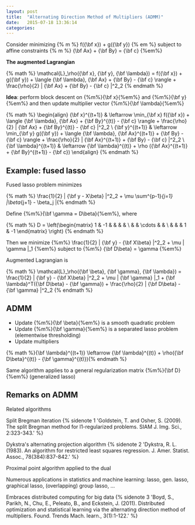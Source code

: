 ```yaml
---
layout: post
title:  "Alternating Direction Method of Multipliers (ADMM)"
date:   2015-07-18 13:36:14
categories:
---
```


Consider minimizing {% m %} f({\bf x}) + g({\bf y}) {% em %} subject to affine constraints {% m %} {\bf Ax} + {\bf By} = {\bf c} {%em%}

**The augmented Lagrangian**

{% math %} \mathcal{L}_\rho({\bf x}, {\bf y}, {\bf \lambda}) = f({\bf x}) + g({\bf y}) + \langle {\bf \lambda}, {\bf Ax} + {\bf By} - {\bf c} \rangle + \frac{\rho}{2} \| {\bf Ax} + {\bf By} - {\bf c} \|^2_2 {% endmath %}

<!--more-->

**Idea**: perform block descent on {%m%}{\bf x}{%em%} and {%m%}{\bf y}{%em%} and then update multiplier vector {%m%}{\bf \lambda}{%em%}

{% math %}
\begin{align}
{\bf x}^{(t+1)}       & \leftarrow \min_{\bf x} f({\bf x}) + \langle {\bf \lambda}, {\bf Ax} + {\bf By}^{(t)} - {\bf c} \rangle + \frac{\rho}{2} \| {\bf Ax} + {\bf By}^{(t)} - {\bf c} \|^2_2 \\
{\bf y}^{(t+1)}       & \leftarrow \min_{\bf y} g({\bf y}) + \langle {\bf \lambda}, {\bf Ax}^{(t+1)} + {\bf By} - {\bf c} \rangle + \frac{\rho}{2} \| {\bf Ax}^{(t+1)} + {\bf By} - {\bf c} \|^2_2 \\
{\bf \lambda}^{(t+1)} & \leftarrow {\bf \lambda}^{(t)} + \rho ({\bf Ax}^{(t+1)} + {\bf By}^{(t+1)} - {\bf c})
\end{align}
{% endmath %}

## Example: fused lasso

Fused lasso problem minimizes

{% math %} \frac{1}{2} \| {\bf y - X\beta} \|^2_2 + \mu \sum^{p-1}_{j=1} |\beta_{j+1} - \beta_j |{% endmath %}

Define {%m%}{\bf \gamma = D\beta}{%em%}, where

{% math %}
D = \left(\begin{matrix}
1 & -1 & &      &   & \\
  &    & \cdots &   & \\
  &    &        & 1 & -1 
\end{matrix}
\right)
{% endmath %}

Then we minimize {%m%} \frac{1}{2} \| {\bf y} - {\bf X\beta} \|^2_2 + \mu \| \gamma \|_1 {%em%} subject to {%m%} {\bf D\beta} = \gamma {%em%}

Augmented Lagrangian is

{% math %} \mathcal{L}_\rho({\bf \beta}, {\bf \gamma}, {\bf \lambda}) = \frac{1}{2} \| {\bf y} - {\bf X\beta} \|^2_2 + \mu \| {\bf \gamma} \|_1 + {\bf \lambda}^T({\bf D\beta} - {\bf \gamma}) + \frac{\rho}{2} \| {\bf D\beta} - {\bf \gamma} \|^2_2 {% endmath %}

## ADMM

+ Update {%m%}{\bf \beta}{%em%} is a smooth quadratic problem
+ Update {%m%}{\bf \gamma}{%em%} is a separated lasso problem (elementwise thresholding)
+ Update multipliers

{% math %}{\bf \lambda}^{(t+1)} \leftarrow {\bf \lambda}^{(t)} + \rho({\bf D\beta}^{(t)} - {\bf \gamma}^{(t)}){% endmath %}

Same algorithm applies to a general regularization matrix {%m%}{\bf D}{%em%} (generalized lasso)

## Remarks on ADMM

Related algorithms

Split Bregman iteration {% sidenote 1 'Goldstein, T. and Osher, S. (2009). The split Bregman method for l1-regularized problems. SIAM J. Img. Sci., 2:323-343.' %}

Dykstra's alternating projection algorithm {% sidenote 2 'Dykstra, R. L. (1983). An algorithm for restricted least squares regression. J. Amer. Statist. Assoc., 78(384):837-842.' %}

Proximal point algorithm applied to the dual

Numerous applications in statistics and machine learning: lasso, gen. lasso, graphical lasso, (overlapping) group lasso, ...

Embraces distributed computing for big data {% sidenote 3 'Boyd, S., Parikh, N., Chu, E., Peleato, B., and Eckstein, J. (2011). Distributed optimization and statistical learning via the alternating direction method of multipliers. Found. Trends Mach. learn., 3(1):1-122.' %}